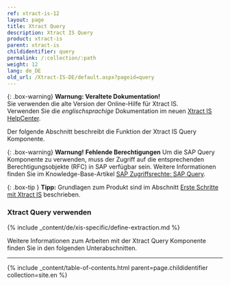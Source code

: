 ```yaml
---
ref: xtract-is-12
layout: page
title: Xtract Query
description: Xtract IS Query
product: xtract-is
parent: xtract-is
childidentifier: query
permalink: /:collection/:path
weight: 12
lang: de_DE
old_url: /Xtract-IS-DE/default.aspx?pageid=query
---
```


{: .box-warning}
**Warnung: Veraltete Dokumentation!** <br>
Sie verwenden die alte Version der Online-Hilfe für Xtract IS.<br>
Verwenden Sie die *englischsprachige* Dokumentation im neuen [Xtract IS HelpCenter](https://helpcenter.theobald-software.com/xtract-is/documentation/introduction/).

Der folgende Abschnitt beschreibt die Funktion der Xtract IS Query Komponente.<br>

{: .box-warning}
**Warnung!** **Fehlende Berechtigungen**
Um die SAP Query Komponente zu verwenden, muss der Zugriff auf die entsprechenden Berechtigungsobjekte (RFC) in SAP verfügbar sein. 
Weitere Informationen finden Sie im Knowledge-Base-Artikel [SAP Zugriffsrechte: SAP Query](https://kb.theobald-software.com/sap/authority-objects-sap-user-rights#sap-query).


{: .box-tip }
**Tipp:** Grundlagen zum Produkt sind im Abschnitt [Erste Schritte mit Xtract IS](./erste-schritte) beschrieben.<br>

### Xtract Query verwenden
{% include _content/de/xis-specific/define-extraction.md %}

Weitere Informationen zum Arbeiten mit der Xtract Query Komponente finden Sie in den folgenden Unterabschnitten.

---
{% include _content/table-of-contents.html parent=page.childidentifier collection=site.en %}
